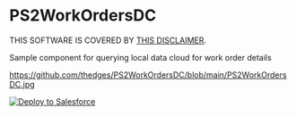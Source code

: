 # PS2WorkOrdersDC

THIS SOFTWARE IS COVERED BY [THIS DISCLAIMER](https://raw.githubusercontent.com/thedges/Disclaimer/master/disclaimer.txt).

Sample component for querying local data cloud for work order details

https://github.com/thedges/PS2WorkOrdersDC/blob/main/PS2WorkOrdersDC.jpg
     
<a href="https://githubsfdeploy.herokuapp.com?owner=thedges&repo=PS2WorkOrdersDC&ref=main">
  <img alt="Deploy to Salesforce"
       src="https://raw.githubusercontent.com/afawcett/githubsfdeploy/master/deploy.png">
</a>

